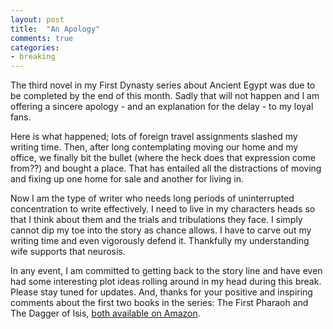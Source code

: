 ```yaml
---
layout: post
title: 	"An Apology"
comments: true
categories:
- breaking
---
```


The third novel in my First Dynasty series about Ancient Egypt was due to be completed by the end of this month. Sadly that will not happen and I am offering a sincere apology - and an explanation for the delay - to my loyal fans. 

Here is what happened; lots of foreign travel assignments slashed my writing time. Then, after long contemplating moving our home and my office, we finally bit the bullet (where the heck does that expression come from??) and bought a place. That has entailed all the distractions of moving and fixing up one home for sale and another for living in. 

Now I am the type of writer who needs long periods of uninterrupted concentration to write effectively. I need to live in my characters heads so that I think about them and the trials and tribulations they face. I simply cannot dip my toe into the story as chance allows. I have to carve out my writing time and even vigorously defend it. Thankfully my understanding wife supports that neurosis. 

In any event, I am committed to getting back to the story line and have even had some interesting plot ideas rolling around in my head during this break. Please stay tuned for updates. And, thanks for your positive and inspiring comments about the first two books in the series: The First Pharaoh and The Dagger of Isis, [both available on Amazon](http://www.amazon.com/Lester-Picker/e/B009E6U9R0/ref=sr_tc_2_0?qid=1357444582&sr=1-2-ent).

